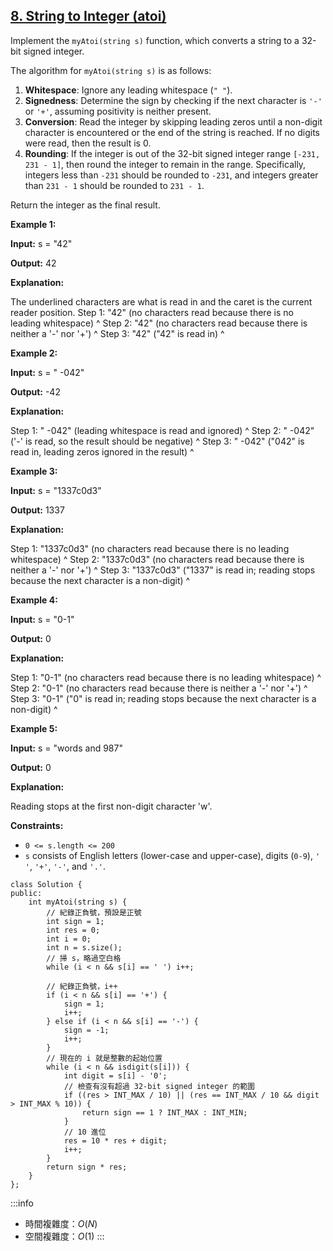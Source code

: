 ## [8\. String to Integer (atoi)](https://leetcode.com/problems/string-to-integer-atoi/)

Implement the `myAtoi(string s)` function, which converts a string to a 32-bit signed integer.

The algorithm for `myAtoi(string s)` is as follows:

1.  **Whitespace**: Ignore any leading whitespace (`" "`).
2.  **Signedness**: Determine the sign by checking if the next character is `'-'` or `'+'`, assuming positivity is neither present.
3.  **Conversion**: Read the integer by skipping leading zeros until a non-digit character is encountered or the end of the string is reached. If no digits were read, then the result is 0.
4.  **Rounding**: If the integer is out of the 32-bit signed integer range `[-231, 231 - 1]`, then round the integer to remain in the range. Specifically, integers less than `-231` should be rounded to `-231`, and integers greater than `231 - 1` should be rounded to `231 - 1`.

Return the integer as the final result.

**Example 1:**

**Input:** s = "42"

**Output:** 42

**Explanation:**

The underlined characters are what is read in and the caret is the current reader position.
Step 1: "42" (no characters read because there is no leading whitespace)
         ^
Step 2: "42" (no characters read because there is neither a '-' nor '+')
         ^
Step 3: "42" ("42" is read in)
           ^

**Example 2:**

**Input:** s = " -042"

**Output:** -42

**Explanation:**

Step 1: "   -042" (leading whitespace is read and ignored)
            ^
Step 2: "   -042" ('-' is read, so the result should be negative)
             ^
Step 3: "   -042" ("042" is read in, leading zeros ignored in the result)
               ^

**Example 3:**

**Input:** s = "1337c0d3"

**Output:** 1337

**Explanation:**

Step 1: "1337c0d3" (no characters read because there is no leading whitespace)
         ^
Step 2: "1337c0d3" (no characters read because there is neither a '-' nor '+')
         ^
Step 3: "1337c0d3" ("1337" is read in; reading stops because the next character is a non-digit)
             ^

**Example 4:**

**Input:** s = "0-1"

**Output:** 0

**Explanation:**

Step 1: "0-1" (no characters read because there is no leading whitespace)
         ^
Step 2: "0-1" (no characters read because there is neither a '-' nor '+')
         ^
Step 3: "0-1" ("0" is read in; reading stops because the next character is a non-digit)
          ^

**Example 5:**

**Input:** s = "words and 987"

**Output:** 0

**Explanation:**

Reading stops at the first non-digit character 'w'.

**Constraints:**

-   `0 <= s.length <= 200`
-   `s` consists of English letters (lower-case and upper-case), digits (`0-9`), `' '`, `'+'`, `'-'`, and `'.'`.

```cpp=
class Solution {
public:
    int myAtoi(string s) {
        // 紀錄正負號，預設是正號
        int sign = 1;
        int res = 0;
        int i = 0;
        int n = s.size();
        // 掃 s，略過空白格
        while (i < n && s[i] == ' ') i++;

        // 紀錄正負號，i++
        if (i < n && s[i] == '+') {
            sign = 1;
            i++;
        } else if (i < n && s[i] == '-') {
            sign = -1;
            i++;
        }
        // 現在的 i 就是整數的起始位置
        while (i < n && isdigit(s[i])) {
            int digit = s[i] - '0';
            // 檢查有沒有超過 32-bit signed integer 的範圍
            if ((res > INT_MAX / 10) || (res == INT_MAX / 10 && digit > INT_MAX % 10)) {
                return sign == 1 ? INT_MAX : INT_MIN;
            }
            // 10 進位
            res = 10 * res + digit;
            i++;
        }
        return sign * res;
    }
};
```

:::info
- 時間複雜度：$O(N)$
- 空間複雜度：$O(1)$
:::
